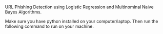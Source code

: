 URL Phishing Detection using Logistic Regression and Multinominal Naive Bayes Algorithms.

Make sure you have python installed on your computer/laptop. Then run the following command to run on your machine.
